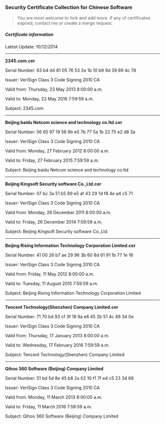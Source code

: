 ### Security Certificate Collection for Chinese Software

> You are most welcome to fork and add more. If any of certificates expired, contact me or create a merge request.

##### Certificate information
Latest Update: 10/12/2014

---
**2345.com.cer**

Serial Number: ‎63 b4 d4 81 05 76 53 2e 1b 10 b9 9d 39 89 4c 78

Issuer: VeriSign Class 3 Code Signing 2010 CA

Valid from: ‎Thursday, ‎23 ‎May ‎2013 8:00:00 a.m.

Valid to: ‎Monday, ‎23 ‎May ‎2016 7:59:59 a.m.

Subject: 2345.com

---
**Beijing baidu Netcom science and technology co.ltd.cer**

Serial Number: ‎‎56 65 97 19 56 9b e0 7b 77 5a 1b 22 75 e2 d8 3a

Issuer: VeriSign Class 3 Code Signing 2010 CA

Valid from: ‎‎Monday, ‎27 ‎February ‎2012 8:00:00 a.m.

Valid to: ‎‎Friday, ‎27 ‎February ‎2015 7:59:59 a.m.

Subject: Beijing baidu Netcom science and technology co.ltd

---
**Beijing Kingsoft Security software Co.,Ltd.cer**

Serial Number: ‎‎‎07 bc 3a 51 b5 89 e5 af 43 29 1d f8 4e a4 c5 71

Issuer: VeriSign Class 3 Code Signing 2010 CA

Valid from: ‎‎‎Monday, ‎26 ‎December ‎2011 8:00:00 a.m.

Valid to: ‎‎‎Friday, ‎26 ‎December ‎2014 7:59:59 a.m.

Subject:  Beijing Kingsoft Security software Co.,Ltd

---
**Beijing Rising Information Technology Corporation Limited.cer**

Serial Number: ‎‎‎41 00 26 b7 ae 29 96 3b 60 8d 61 91 1b 77 1e 16

Issuer: VeriSign Class 3 Code Signing 2010 CA

Valid from: ‎‎‎Friday, ‎11 ‎May ‎2012 8:00:00 a.m.

Valid to: ‎‎‎Tuesday, ‎11 ‎August ‎2015 7:59:59 a.m.

Subject: Beijing Rising Information Technology Corporation Limited

---
**Tencent Technology(Shenzhen) Company Limited.cer**

Serial Number: ‎‎‎‎‎‎71 70 bd 93 cf 3f 18 9a e6 45 2b 51 4c 49 34 0e

Issuer: VeriSign Class 3 Code Signing 2010 CA

Valid from: ‎‎‎‎‎Thursday, ‎17 ‎January ‎2013 8:00:00 a.m.

Valid to: ‎‎‎‎‎Wednesday, ‎17 ‎February ‎2016 7:59:59 a.m.

Subject: Tencent Technology(Shenzhen) Company Limited

---
**Qihoo 360 Software (Beijing) Company Limited**

Serial Number: ‎‎‎‎51 bd 5d 8e 45 b8 2a 02 10 f1 7f e4 c5 23 34 68

Issuer: VeriSign Class 3 Code Signing 2010 CA

Valid from: ‎‎‎‎‎‎Monday, ‎11 ‎March ‎2013 8:00:00 a.m.

Valid to: ‎‎‎‎‎‎Friday, ‎11 ‎March ‎2016 7:59:59 a.m.

Subject: Qihoo 360 Software (Beijing) Company Limited
